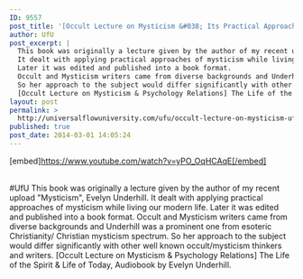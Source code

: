 ```yaml
---
ID: 9557
post_title: '[Occult Lecture on Mysticism &#038; Its Practical Approach] The Life of the Spirit;  #UfU'
author: UfU
post_excerpt: |
  This book was originally a lecture given by the author of my recent upload "Mysticism",  Evelyn Underhill.
  It dealt with applying practical approaches of mysticism while living our modern life.
  Later it was edited and published into a book format.
  Occult and Mysticism writers came from diverse backgrounds and Underhill was a prominent one from esoteric Christianity/ Christian mysticism spectrum.
  So her approach to the subject would differ significantly with other well known occult/mysticism thinkers and writers.
  [Occult Lecture on Mysticism & Psychology Relations] The Life of the Spirit & Life of Today, Audiobook by Evelyn Underhill.
layout: post
permalink: >
  http://universalflowuniversity.com/ufu/occult-lecture-on-mysticism-ufu/
published: true
post_date: 2014-03-01 14:05:24
---
```

[embed]https://www.youtube.com/watch?v=yPO_OqHCAqE[/embed]</br></br>
<p>#UfU This book was originally a lecture given by the author of my recent upload "Mysticism",  Evelyn Underhill.
It dealt with applying practical approaches of mysticism while living our modern life. 
Later it was edited and published into a book format.
Occult and Mysticism writers came from diverse backgrounds and Underhill was a prominent one from esoteric Christianity/ Christian mysticism spectrum.
So her approach to the subject would differ significantly with other well known occult/mysticism thinkers and writers.
[Occult Lecture on Mysticism & Psychology Relations] The Life of the Spirit & Life of Today, Audiobook by Evelyn Underhill. </p>